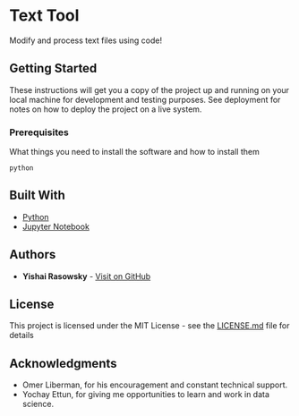 # Text Tool

Modify and process text files using code!

## Getting Started

These instructions will get you a copy of the project up and running on your local machine for development and testing purposes. See deployment for notes on how to deploy the project on a live system.

### Prerequisites

What things you need to install the software and how to install them

```
python
```

## Built With

* [Python](https://www.python.org/)
* [Jupyter Notebook](https://jupyter.org/)

## Authors

* **Yishai Rasowsky** - [Visit on GitHub](https://github.com/yishairasowsky)

## License

This project is licensed under the MIT License - see the [LICENSE.md](LICENSE.md) file for details

## Acknowledgments

* Omer Liberman, for his encouragement and constant technical support. 
* Yochay Ettun, for giving me opportunities to learn and work in data science.